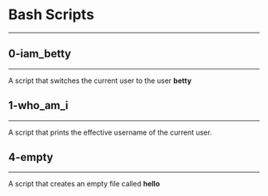 # Bash Scripts

---

## 0-iam_betty

---

A script that switches the current user to the user **betty**

## 1-who_am_i

---

A script that prints the effective username of the current user.

## 4-empty

---

A script that creates an empty file called **hello**
